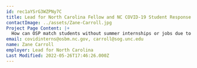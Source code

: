 ```yaml
---
id: rec1aYSrG3WZPNy7C
title: Lead for North Carolina Fellow and NC COVID-19 Student Response Corps Coordinator
contactImage: ../assets/Zane-Carroll.jpg
Project Page Content: |+
  How can OSP match students without summer internships or jobs due to COVID-19 with local government and nonprofit organizations?
email: covidinterns@osbm.nc.gov, carroll@sog.unc.edu
name: Zane Carroll
employer: Lead for North Carolina
Last Modified: 2022-05-26T17:46:26.000Z
---
```

